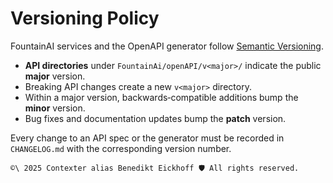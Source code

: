 # Versioning Policy

FountainAI services and the OpenAPI generator follow [Semantic Versioning](https://semver.org/).

- **API directories** under `FountainAi/openAPI/v<major>/` indicate the public **major** version.
- Breaking API changes create a new `v<major>` directory.
- Within a major version, backwards‑compatible additions bump the **minor** version.
- Bug fixes and documentation updates bump the **patch** version.

Every change to an API spec or the generator must be recorded in `CHANGELOG.md` with the corresponding version number.


````text
©\ 2025 Contexter alias Benedikt Eickhoff 🛡️ All rights reserved.
````

